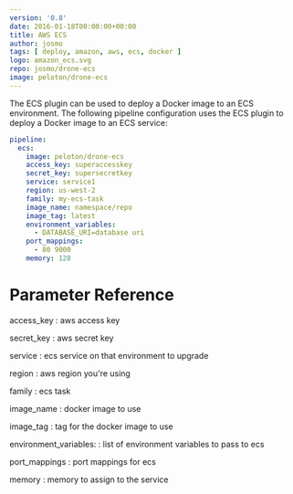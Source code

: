 ```yaml
---
version: '0.8'
date: 2016-01-18T00:00:00+00:00
title: AWS ECS
author: josmo
tags: [ deploy, amazon, aws, ecs, docker ]
logo: amazon_ecs.svg
repo: josmo/drone-ecs
image: peloton/drone-ecs
---
```


The ECS plugin can be used to deploy a Docker image to an ECS environment. The following pipeline configuration uses the ECS plugin to deploy a Docker image to an ECS service:

```yaml
pipeline:
  ecs:
    image: peloton/drone-ecs
    access_key: superaccesskey
    secret_key: supersecretkey
    service: service1
    region: us-west-2
    family: my-ecs-task
    image_name: namespace/repo
    image_tag: latest
    environment_variables:
      - DATABASE_URI=database uri
    port_mappings:
      - 80 9000
    memory: 128
```

# Parameter Reference

access_key
: aws access key

secret_key
: aws secret key

service
: ecs service on that environment to upgrade

region
: aws region you're using

family
: ecs task

image_name
: docker image to use

image_tag
: tag for the docker image to use

environment_variables:
: list of environment variables to pass to ecs

port_mappings
: port mappings for ecs

memory
: memory to assign to the service



